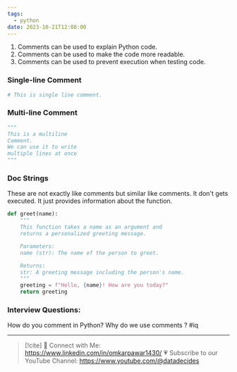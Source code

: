 ```yaml
---
tags:
  - python
date: 2023-10-21T12:08:00
---
```

1. Comments can be used to explain Python code.
2. Comments can be used to make the code more readable.
3. Comments can be used to prevent execution when testing code.
### Single-line Comment
```python
# This is single line comment. 
```
### Multi-line Comment
```python
"""
This is a multiline
Comment.
We can use it to write 
multiple lines at once 
"""
```
### Doc Strings
These are not exactly like comments but similar like comments. It don't gets executed. It just provides information about the function. 
```python
def greet(name):
    """
    This function takes a name as an argument and
    returns a personalized greeting message.

    Parameters:
    name (str): The name of the person to greet.

    Returns:
    str: A greeting message including the person's name.
    """
    greeting = f"Hello, {name}! How are you today?"
    return greeting
```
### Interview Questions:
How do you comment in Python?  Why do we use comments ? #iq 

----
>[!cite]
> 🤝 Connect with Me: https://www.linkedin.com/in/omkarpawar1430/
> 💗 Subscribe to our YouTube Channel: https://www.youtube.com/@datadecides

